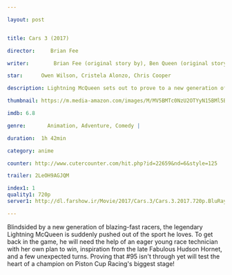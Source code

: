 ```yaml
---

layout: post


title: Cars 3 (2017)

director:     Brian Fee

writer:        Brian Fee (original story by), Ben Queen (original story by)

star:      Owen Wilson, Cristela Alonzo, Chris Cooper

description: Lightning McQueen sets out to prove to a new generation of racers that he's still the best race car in the world.

thumbnail: https://m.media-amazon.com/images/M/MV5BMTc0NzU2OTYyN15BMl5BanBnXkFtZTgwMTkwOTg2MTI@._V1_UX182_CR0,0,182,268_AL__QL50.jpg

imdb: 6.8

genre:       Animation, Adventure, Comedy |

duration:  1h 42min

category: anime

counter: http://www.cutercounter.com/hit.php?id=22659&nd=6&style=125

trailer: 2LeOH9AGJQM

index1: 1
quality1: 720p
server1: http://dl.farshow.ir/Movie/2017/Cars.3/Cars.3.2017.720p.BluRay.Farsi.Dubbed.Farshow.mkv

---
```


Blindsided by a new generation of blazing-fast racers, the legendary Lightning McQueen is suddenly pushed out of the sport he loves. To get back in the game, he will need the help of an eager young race technician with her own plan to win, inspiration from the late Fabulous Hudson Hornet, and a few unexpected turns. Proving that #95 isn't through yet will test the heart of a champion on Piston Cup Racing's biggest stage!